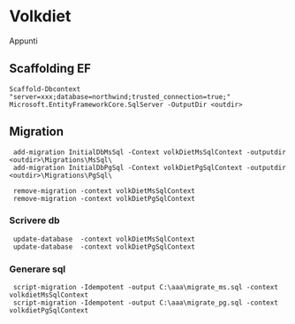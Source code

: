 # Volkdiet
Appunti


## Scaffolding EF
```
Scaffold-Dbcontext "server=xxx;database=northwind;trusted_connection=true;" Microsoft.EntityFrameworkCore.SqlServer -OutputDir <outdir>
```
## Migration
```
 add-migration InitialDbMsSql -Context volkDietMsSqlContext -outputdir <outdir>\Migrations\MsSql\
 add-migration InitialDbPgSql -Context volkDietPgSqlContext -outputdir <outdir>\Migrations\PgSql\
```
```
 remove-migration -context volkDietMsSqlContext
 remove-migration -context volkDietPgSqlContext
 ```
### Scrivere db
```
 update-database  -context volkDietMsSqlContext
 update-database  -context volkDietPgSqlContext
``` 
### Generare sql 
```
 script-migration -Idempotent -output C:\aaa\migrate_ms.sql -context volkdietMsSqlContext
 script-migration -Idempotent -output C:\aaa\migrate_pg.sql -context volkdietPgSqlContext
```